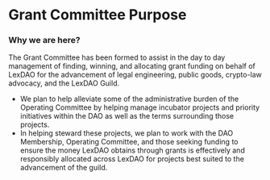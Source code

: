 # Grant Committee Purpose

### Why we are here?

The Grant Committee has been formed to assist in the day to day management of finding, winning, and allocating grant funding on behalf of LexDAO for the advancement of legal engineering, public goods, crypto-law advocacy, and the LexDAO Guild.

* We plan to help alleviate some of the administrative burden of the Operating Committee by helping manage incubator projects and priority initiatives within the DAO as well as the terms surrounding those projects.
* In helping steward these projects, we plan to work with the DAO Membership, Operating Committee, and those seeking funding to ensure the money LexDAO obtains through grants is effectively and responsibly allocated across LexDAO for projects best suited to the advancement of the guild.


